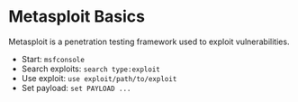 # Metasploit Basics

Metasploit is a penetration testing framework used to exploit vulnerabilities.

- Start: `msfconsole`
- Search exploits: `search type:exploit`
- Use exploit: `use exploit/path/to/exploit`
- Set payload: `set PAYLOAD ...`
